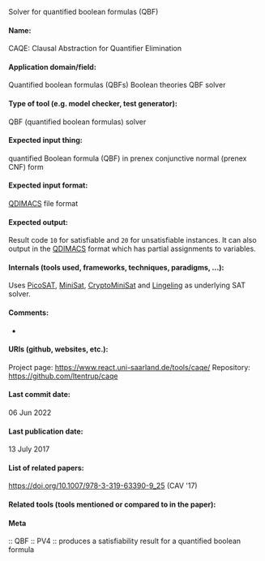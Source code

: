 Solver for quantified boolean formulas (QBF)

#### Name:
CAQE: Clausal Abstraction for Quantifier Elimination

#### Application domain/field:
Quantified boolean formulas (QBFs)
Boolean theories
QBF solver

#### Type of tool (e.g. model checker, test generator):
QBF (quantified boolean formulas) solver

#### Expected input thing:
quantified Boolean formula (QBF) in prenex conjunctive normal (prenex CNF) form

#### Expected input format:
[QDIMACS](../../Formats/QDIMACS.md) file format

#### Expected output:
Result code `10` for satisfiable and `20` for unsatisfiable instances. 
It can also output in the [QDIMACS](../../Formats/QDIMACS.md) format which has partial assignments to variables.

#### Internals (tools used, frameworks, techniques, paradigms, ...):
Uses [PicoSAT](SAT/PicoSAT.md), [MiniSat](SAT/MiniSat.md), [CryptoMiniSat](SAT/CryptoMiniSat.md) and [Lingeling](SAT/Lingeling.md) as underlying SAT solver.

#### Comments:
-

#### URIs (github, websites, etc.):
Project page: https://www.react.uni-saarland.de/tools/caqe/
Repository: https://github.com/ltentrup/caqe

#### Last commit date:
06 Jun 2022

#### Last publication date:
13 July 2017

#### List of related papers:
https://doi.org/10.1007/978-3-319-63390-9_25 (CAV '17)

#### Related tools (tools mentioned or compared to in the paper):

#### Meta
:: QBF
:: PV4 :: produces a satisfiability result for a quantified boolean formula